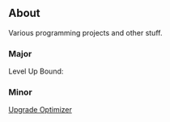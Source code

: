 ## About
Various programming projects and other stuff.

### Major
Level Up Bound:

### Minor
[Upgrade Optimizer](https://trev155.github.io/upgrade-optimizer)
